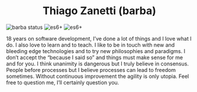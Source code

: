 <h1 align="center">Thiago Zanetti (barba)</h1>

<span align="center">
  <img alt="barba status" src="https://img.shields.io/badge/barba%20status-approved-success" />
  <img alt="es6+" src="https://img.shields.io/badge/-javascript-ffe000" />
  <img alt="es6+" src="https://img.shields.io/badge/-python-brightgreen" />
</span>

18 years on software development, I’ve done a lot of things and I love what I do. I also love to learn and to teach. I like to be in touch with new and bleeding edge technologies and to try new philosophies and paradigms. I don’t accept the “because I said so” and things must make sense for me and for you. I think unanimity is dangerous but I truly believe in consensus. People before processes but I believe processes can lead to freedom sometimes. Without continuous improvement the agility is only utopia. Feel free to question me, I’ll certainly question you.

<!--
**thiagozanetti/thiagozanetti** is a ✨ _special_ ✨ repository because its `README.md` (this file) appears on your GitHub profile.

Here are some ideas to get you started:

- 🔭 I’m currently working on ...
- 🌱 I’m currently learning ...
- 👯 I’m looking to collaborate on ...
- 🤔 I’m looking for help with ...
- 💬 Ask me about ...
- 📫 How to reach me: ...
- 😄 Pronouns: ...
- ⚡ Fun fact: ...
-->
